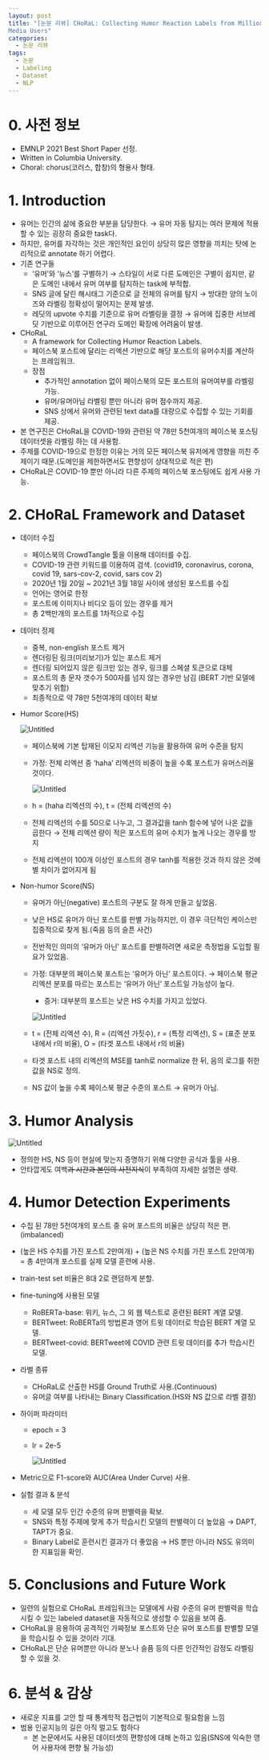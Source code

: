 ```yaml
---
layout: post
title: "[논문 리뷰] CHoRaL: Collecting Humor Reaction Labels from Millions of Social
Media Users"
categories:
  - 논문 리뷰
tags:
  - 논문
  - Labeling
  - Dataset
  - NLP
---
```

# 0. 사전 정보

- EMNLP 2021 Best Short Paper 선정.
- Written in Columbia University.
- Choral: chorus(코러스, 합창)의 형용사 형태.

# 1. Introduction

- 유머는 인간의 삶에 중요한 부분을 담당한다. → 유머 자동 탐지는 여러 문제에 적용할 수 있는 굉장히 중요한 task다.
- 하지만, 유머를 자각하는 것은 개인적인 요인이 상당히 많은 영향을 끼치는 탓에 논리적으로 annotate 하기 어렵다.
- 기존 연구들
    - ‘유머’와 ‘뉴스’를 구별하기 → 스타일이 서로 다른 도메인은 구별이 쉽지만, 같은 도메인 내에서 유머 여부를 탐지하는 task에 부적합.
    - SNS 글에 달린 해시태그 기준으로 글 전체의 유머를 탐지 → 방대한 양의 노이즈와 라벨링 정확성이 떨어지는 문제 발생.
    - 레딧의 upvote 수치를 기준으로 유머 라벨링을 결정 → 유머에 집중한 서브레딧 기반으로 이루어진 연구라 도메인 확장에 어려움이 발생.
- CHoRaL
    - A framework for Collecting Humor Reaction Labels.
    - 페이스북 포스트에 달리는 리엑션 기반으로 해당 포스트의 유머수치를 계산하는 프레임워크.
    - 장점
        - 추가적인 annotation 없이 페이스북의 모든 포스트의 유머여부를 라벨링 가능.
        - 유머/유머아님 라벨링 뿐만 아니라 유머 점수까지 제공.
        - SNS 상에서 유머와 관련된 text data를 대량으로 수집할 수 있는 기회를 제공.
- 본 연구진은 CHoRaL을 COVID-19와 관련된 약 78만 5천여개의 페이스북 포스팅 데이터셋을 라벨링 하는 데 사용함.
- 주제를 COVID-19으로 한정한 이유는 거의 모든 페이스북 유저에게 영향을 끼친 주제이기 때문.(도메인을 제한하면서도 편향성이 상대적으로 적은 편)
- CHoRaL은 COVID-19 뿐만 아니라 다른 주제의 페이스북 포스팅에도 쉽게 사용 가능.

# 2. CHoRaL Framework and Dataset

- 데이터 수집
    - 페이스북의 CrowdTangle 툴을 이용해 데이터를 수집.
    - COVID-19 관련 키워드를 이용하여 검색. (covid19, coronavirus, corona, covid 19, sars-cov-2, covid, sars cov 2)
    - 2020년 1월 20일 ~ 2021년 3월 18일 사이에 생성된 포스트를 수집
    - 언어는 영어로 한정
    - 포스트에 이미지나 비디오 등이 있는 경우를 제거
    - 총 2백만개의 포스트를 1차적으로 수집
- 데이터 정제
    - 중복, non-english 포스트 제거
    - 렌더링된 링크(미리보기)가 있는 포스트 제거
    - 렌더링 되어있지 않은 링크만 있는 경우, 링크를 스페셜 토큰으로 대체
    - 포스트의 총 문자 갯수가 500자를 넘지 않는 경우만 남김 (BERT 기반 모델에 맞추기 위함)
    - 최종적으로 약 78만 5천여개의 데이터 확보
- Humor Score(HS)
    
    ![Untitled](/assets/img/2022-05-03-paperChoral/0.png)
    
    - 페이스북에 기본 탑재된 이모지 리엑션 기능을 활용하여 유머 수준을 탐지
    - 가정: 전체 리엑션 중 ‘haha’ 리엑션의 비중이 높을 수록 포스트가 유머스러울 것이다.
        
        ![Untitled](/assets/img/2022-05-03-paperChoral/1.png)
        
    - h = (haha 리엑션의 수), t = (전체 리엑션의 수)
    - 전체 리엑션의 수를 50으로 나누고, 그 결과값을 tanh 함수에 넣어 나온 값을 곱한다 → 전체 리엑션 량이 적은 포스트의 유머 수치가 높게 나오는 경우를 방지
    - 전체 리엑션이 100개 이상인 포스트의 경우 tanh를 적용한 것과 하지 않은 것에 별 차이가 없어지게 됨
- Non-humor Score(NS)
    - 유머가 아닌(negative) 포스트의 구분도 잘 하게 만들고 싶었음.
    - 낮은 HS로 유머가 아닌 포스트를 판별 가능하지만, 이 경우 극단적인 케이스만 집중적으로 찾게 됨.(죽음 등의 슬픈 사건)
    - 전반적인 의미의 ‘유머가 아닌’ 포스트를 판별하려면 새로운 측정법을 도입할 필요가 있었음.
    - 가정: 대부분의 페이스북 포스트는 ‘유머가 아닌’ 포스트이다. → 페이스북 평균 리엑션 분포를 따르는 포스트는 ‘유머가 아닌’ 포스트일 가능성이 높다.
        - 증거: 대부분의 포스트는 낮은 HS 수치를 가지고 있었다.
        
        ![Untitled](/assets/img/2022-05-03-paperChoral/2.png)
        
    - t = (전체 리엑션 수), R = (리엑션 가짓수), r = (특정 리엑션), S = (표준 분포 내에서 r의 비율), O = (타겟 포스트 내에서 r의 비율)
    - 타겟 포스트 내의 리엑션의 MSE를 tanh로 normalize 한 뒤, 음의 로그를 취한 값을 NS로 정의.
    - NS 값이 높을 수록 페이스북 평균 수준의 포스트 → 유머가 아님.

# 3. Humor Analysis

![Untitled](/assets/img/2022-05-03-paperChoral/3.png)

- 정의한 HS, NS 등이 현실에 맞는지 증명하기 위해 다양한 공식과 툴을 사용.
- 안타깝게도 여백~~과 시간과 본인의 사전지식~~이 부족하여 자세한 설명은 생략.

# 4. Humor Detection Experiments

- 수집 된 78만 5천여개의 포스트 중 유머 포스트의 비율은 상당히 적은 편.(imbalanced)
- (높은 HS 수치를 가진 포스트 2만여개) + (높은 NS 수치를 가진 포스트 2만여개) = 총 4만여개 포스트를 실제 모델 훈련에 사용.
- train-test set 비율은 8대 2로 랜덤하게 분할.
- fine-tuning에 사용된 모델
    - RoBERTa-base: 위키, 뉴스, 그 외 웹 텍스트로 훈련된 BERT 계열 모델.
    - BERTweet: RoBERTa의 방법론과 영어 트윗 데이터로 학습된 BERT 계열 모델.
    - BERTweet-covid: BERTweet에 COVID 관련 트윗 데이터를 추가 학습시킨 모델.
- 라벨 종류
    - CHoRaL로 산출한 HS를 Ground Truth로 사용.(Continuous)
    - 유머글 여부를 나타내는 Binary Classification.(HS와 NS 값으로 라벨 결정)
- 하이퍼 파라미터
    - epoch = 3
    - lr = 2e-5
        
        ![Untitled](/assets/img/2022-05-03-paperChoral/4.png)
        
- Metric으로 F1-score와 AUC(Area Under Curve) 사용.
- 실험 결과 & 분석
    - 세 모델 모두 인간 수준의 유머 판별력을 확보.
    - SNS와 특정 주제에 맞게 추가 학습시킨 모델의 판별력이 더 높았음 → DAPT, TAPT가 중요.
    - Binary Label로 훈련시킨 결과가 더 좋았음 → HS 뿐만 아니라 NS도 유의미한 지표임을 확인.

# 5. Conclusions and Future Work

- 일련의 실험으로 CHoRaL 프레임워크는 모델에게 사람 수준의 유머 판별력을 학습시킬 수 있는 labeled dataset을 자동적으로 생성할 수 있음을 보여 줌.
- CHoRaL을 응용하여 공격적인 가짜정보 포스트와 단순 유머 포스트를 판별할 모델을 학습시킬 수 있을 것이라 기대.
- CHoRaL은 단순 유머뿐만 아니라 분노나 슬픔 등의 다른 인간적인 감정도 라벨링 할 수 있을 것.

# 6. 분석 & 감상

- 새로운 지표를 고안 할 때 통계학적 접근법이 기본적으로 필요함을 느낌
- 범용 인공지능의 길은 아직 멀고도 험하다
    - 본 논문에서도 사용된 데이터셋의 편향성에 대해 논하고 있음(SNS에 익숙한 영어 사용자에 편향 될 가능성)